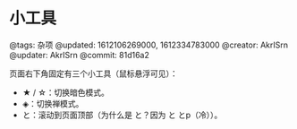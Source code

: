 # 小工具

@tags: 杂项
@updated: 1612106269000, 1612334783000
@creator: AkrISrn
@updater: AkrISrn
@commit: 81d16a2

页面右下角固定有三个小工具（鼠标悬浮可见）：

- ★ / ☆：切换暗色模式。
- ◈：切换禅模式。
- と：滚动到页面顶部（为什么是 と？因为 と とp（冷））。
